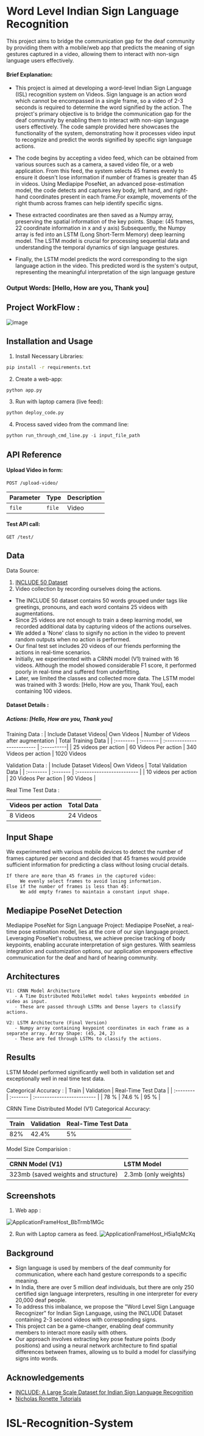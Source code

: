 
# Word Level Indian Sign Language Recognition 

This project aims to bridge the communication gap for the deaf community by providing them with a mobile/web app that predicts the meaning of sign gestures captured in a video, allowing them to interact with non-sign language users effectively.


#### Brief Explanation:
- This project is aimed at developing a word-level Indian Sign Language (ISL) recognition system on Videos. Sign language is an action word which cannot be encompassed in a single frame, so a video of 2-3 seconds is required to determine the word signified by the action. The project's primary objective is to bridge the communication gap for the deaf community by enabling them to interact with non-sign language users effectively. The code sample provided here showcases the functionality of the system, demonstrating how it processes video input to recognize and predict the words signified by specific sign language actions.

- The code begins by accepting a video feed, which can be obtained from various sources such as a camera, a saved video file, or a web application. From this feed, the system selects 45 frames evenly to ensure it doesn't lose information if number of frames is greater than 45 in videos. Using Mediapipe PoseNet, an advanced pose-estimation model, the code detects and captures key body, left hand, and right-hand coordinates present in each frame.For example, movements of the right thumb across frames can help identify specific signs.

- These extracted coordinates are then saved as a Numpy array, preserving the spatial information of the key points. Shape: (45 frames, 22 coordinate information in x and y axis) Subsequently, the Numpy array is fed into an LSTM (Long Short-Term Memory) deep learning model. The LSTM model is crucial for processing sequential data and understanding the temporal dynamics of sign language gestures.

- Finally, the LSTM model predicts the word corresponding to the sign language action in the video. This predicted word is the system's output, representing the meaningful interpretation of the sign language gesture


### Output Words: [Hello, How are you, Thank you]


## Project WorkFlow :
![image](https://github.com/Sooryak12/ISL_Recognition/assets/55055042/d9312bf1-d615-4fc0-a2d3-edf3b4d08709)


## Installation and Usage

1. Install Necessary Libraries: 

```bash
pip install -r requirements.txt
```

2. Create a web-app:

```python
python app.py
```


3. Run with laptop camera (live feed):

```python
python deploy_code.py
```

4. Process saved video from the command line:

```python
python run_through_cmd_line.py -i input_file_path
```


## API Reference

#### Upload Video in form:

```http
POST /upload-video/
```

| Parameter | Type     | Description                |
| :-------- | :------- | :------------------------- |
| `file`    | `file`   | Video                      |

#### Test API call:

```http
GET /test/
```


## Data 

Data Source: 
1. [INCLUDE 50 Dataset](https://zenodo.org/record/4010759)
2. Video collection by recording ourselves doing the actions.

- The INCLUDE 50 dataset contains 50 words grouped under tags like greetings, pronouns, and each word contains 25 videos with augmentations.
- Since 25 videos are not enough to train a deep learning model, we recorded additional data by capturing videos of the actions ourselves.
- We added a 'None' class to signify no action in the video to prevent random outputs when no action is performed.
- Our final test set includes 20 videos of our friends performing the actions in real-time scenarios.
- Initially, we experimented with a CRNN model (V1) trained with 16 videos. Although the model showed considerable F1 score, it performed poorly in real-time and suffered from underfitting.
- Later, we limited the classes and collected more data. The LSTM model was trained with 3 words: [Hello, How are you, Thank You], each containing 100 videos.

#### Dataset Details :

##### Actions: [Hello, How are you, Thank you]
Training Data : 
 | Include Dataset Videos| Own Videos  | Number of Videos after augmentation                | Total Training Data |
| :-------- | :------- | :------------------------- | :----------|
| 25 videos per action | 60 Videos Per action | 340 Videos per action | 1020 Videos

Validation  Data : 
 | Include Dataset Videos| Own Videos  |  Total Validation  Data |
| :-------- | :------- | :------------------------- |
| 10 videos per action | 20 Videos Per action | 90 Videos  | 

Real Time Test Data : 

| Videos per action| Total   Data |
| :-------- | :------- | 
| 8 Videos  | 24 Videos  | 




## Input Shape

We experimented with various mobile devices to detect the number of frames captured per second and decided that 45 frames would provide sufficient information for predicting a class without losing crucial details.

```
If there are more than 45 frames in the captured video:
     We evenly select frames to avoid losing information.
Else if the number of frames is less than 45:
     We add empty frames to maintain a constant input shape.
```


## Mediapipe PoseNet Detection 

Mediapipe PoseNet for Sign Language Project:
Mediapipe PoseNet, a real-time pose estimation model, lies at the core of our sign language project. Leveraging PoseNet's robustness, we achieve precise tracking of body keypoints, enabling accurate interpretation of sign gestures. With seamless integration and customization options, our application empowers effective communication for the deaf and hard of hearing community.


## Architectures

```
V1: CRNN Model Architecture
   - A Time Distributed MobileNet model takes keypoints embedded in video as input.
   - These are passed through LSTMs and Dense layers to classify actions.

V2: LSTM Architecture (Final Version)
   - Numpy array containing keypoint coordinates in each frame as a separate array. Array Shape: (45, 24, 2)
   - These are fed through LSTMs to classify the actions.
```
## Results 

LSTM Model performed significantly well both in validation set and exceptionally well in real time test data.

Categorical Accuracy  : 
 | Train | Validation   | Real-Time Test Data                |
| :-------- | :------- | :------------------------- |
| 78   % | 74.6 % | 95 %                     |


CRNN Time Distributed Model (V1) Categorical Accuracy:

 | Train | Validation   | Real-Time Test Data                |
| :-------- | :------- | :------------------------- |
| 82%    | 42.4%  | 5%              |


Model Size Comparision :

 | CRNN Model (V1) | LSTM Model   | 
| :-------- | :------- | 
| 323mb (saved weights and structure)| 2.3mb (only weights)| 



## Screenshots 


1. Web app :

![ApplicationFrameHost_BbTrmb1MGc](https://github.com/Sooryak12/ISL_Recognition/assets/55055042/7facb461-18b7-4eb2-adca-2161a9bce712)

2. Run with Laptop camera as feed.
![ApplicationFrameHost_H5ia1qMcXq](https://github.com/Sooryak12/ISL_Recognition/assets/55055042/476e0c90-728f-44e1-9b9a-bd127695dbd1)

## Background

- Sign language is used by members of the deaf community for communication, where each hand gesture corresponds to a specific meaning.
- In India, there are over 5 million deaf individuals, but there are only 250 certified sign language interpreters, resulting in one interpreter for every 20,000 deaf people.
- To address this imbalance, we propose the "Word Level Sign Language Recognizer" for Indian Sign Language, using the INCLUDE Dataset containing 2-3 second videos with corresponding signs.
- This project can be a game-changer, enabling deaf community members to interact more easily with others.
- Our approach involves extracting key pose feature points (body positions) and using a neural network architecture to find spatial differences between frames, allowing us to build a model for classifying signs into words.


## Acknowledgements

- [INCLUDE: A Large Scale Dataset for Indian Sign Language Recognition](https://dl.acm.org/doi/10.1145/3394171.3413528)
- [Nicholas Ronette Tutorials](https://www.youtube.com/@NicholasRenotte)



# ISL-Recognition-System

